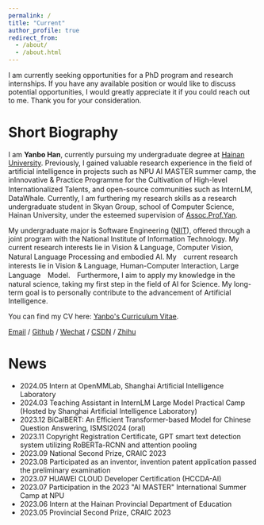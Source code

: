 ```yaml
---
permalink: /
title: "Current"
author_profile: true
redirect_from: 
  - /about/
  - /about.html
---
```


I am currently seeking opportunities for a PhD program and research internships. If you have any available position or would like to discuss potential opportunities, I would greatly appreciate it if you could reach out to me. Thank you for your consideration.

Short Biography
======
I am **Yanbo Han**, currently pursuing my undergraduate degree at [Hainan University](https://www.hainanu.edu.cn/). Previously, I gained valuable research experience in the field of artificial intelligence in projects such as NPU AI MASTER summer camp, the inInnovative & Practice Programme for the Cultivation of High-level Internationalized Talents, and open-source communities such as InternLM,　DataWhale. Currently, I am furthering my research skills as a research undergraduate student in Skyan Group, school of Computer Science, Hainan University, under the esteemed supervision of [Assoc.Prof.Yan](https://skyan.me/).

My undergraduate major is Software Engineering ([NIIT](https://www.niit.com/en/learning-outsourcing/)), offered through a joint program with the National Institute of Information Technology. My current research interests lie in Vision & Language, Computer Vision, Natural Language Processing and embodied AI. My　current research interests lie in Vision & Language, Human-Computer Interaction, Large Language　Model.　Furthermore, I aim to apply my knowledge in the natural science, taking my first step in the field of AI for Science. My long-term goal is to personally contribute to the advancement of Artificial Intelligence.

You can find my CV here: [Yanbo's Curriculum Vitae](../assets/Curriculum_Vitae.pdf).

[Email](mailto:20213002732@hainanu.edu.cn) / [Github](https://github.com/boshallen) / [Wechat](../images/wechat.jpg) / [CSDN](https://blog.csdn.net/justjavac_?spm=1000.2115.3001.5343x) / [Zhihu](https://www.zhihu.com/people/childish-29-16/posts)


News
======
* 2024.05 Intern at OpenMMLab, Shanghai Artificial Intelligence Laboratory<br />
* 2024.03 Teaching Assistant in InternLM Large Model Practical Camp (Hosted by Shanghai Artificial Intelligence Laboratory)<br />
* 2023.12 BiCalBERT: An Efficient Transformer-based Model for Chinese Question Answering, ISMSI2024 (oral)<br />
* 2023.11 Copyright Registration Certificate, GPT smart text detection system utilizing RoBERTa-RCNN and attention pooling<br />
* 2023.09 National Second Prize, CRAIC 2023<br />
* 2023.08 Participated as an inventor, invention patent application passed the preliminary examination<br />
* 2023.07 HUAWEI CLOUD Developer Certification (HCCDA-AI)<br />
* 2023.07 Participation in the 2023 "AI MASTER" International Summer Camp at NPU <br />
* 2023.06 Intern at the Hainan Provincial Department of Education <br />
* 2023.05 Provincial Second Prize, CRAIC 2023
